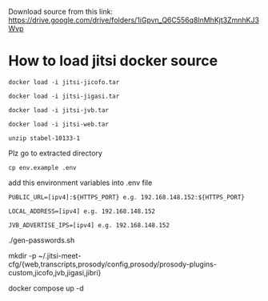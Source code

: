 Download source from this link: https://drive.google.com/drive/folders/1iGpvn_Q6C556q8lnMhKjt3ZmnhKJ3Wvp
# How to load jitsi docker source
`docker load -i jitsi-jicofo.tar`

`docker load -i jitsi-jigasi.tar`

`docker load -i jitsi-jvb.tar`

`docker load -i jitsi-web.tar`

`unzip stabel-10133-1`

Plz go to extracted directory

`cp env.example .env`

add this environment variables into .env file

`PUBLIC_URL=[ipv4]:${HTTPS_PORT} e.g. 192.168.148.152:${HTTPS_PORT}`

`LOCAL_ADDRESS=[ipv4] e.g. 192.168.148.152`

`JVB_ADVERTISE_IPS=[ipv4] e.g. 192.168.148.152`

./gen-passwords.sh

mkdir -p ~/.jitsi-meet-cfg/{web,transcripts,prosody/config,prosody/prosody-plugins-custom,jicofo,jvb,jigasi,jibri}

docker compose up -d
